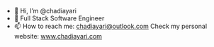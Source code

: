 - 👋 Hi, I’m @chadiayari
- 🌱 Full Stack Software Engineer
- 📫 How to reach me: chadiayari@outlook.com
Check my personal website: www.chadiayari.com

